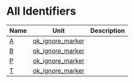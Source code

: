 # All Identifiers


| Name | Unit | Description |
|---|---|---|
| [A](ok_ignore_marker.md#A) | [ok_ignore_marker](ok_ignore_marker.md) |   |
| [B](ok_ignore_marker.md#B) | [ok_ignore_marker](ok_ignore_marker.md) |   |
| [P](ok_ignore_marker.md#P) | [ok_ignore_marker](ok_ignore_marker.md) |   |
| [T](ok_ignore_marker.md#T) | [ok_ignore_marker](ok_ignore_marker.md) |   |
